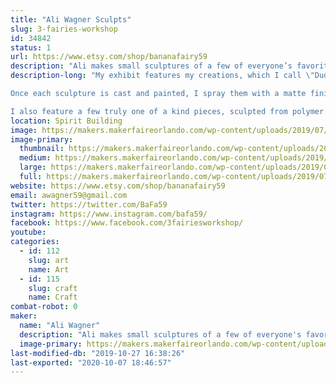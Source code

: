 ```yaml
---
title: "Ali Wagner Sculpts"
slug: 3-fairies-workshop
id: 34842
status: 1
url: https://www.etsy.com/shop/bananafairy59
description: "Ali makes small sculptures of a few of everyone’s favorite characters from pop culture, each hand made and perfect to hang on your wall and brighten up any room. She’s been sculpting since she was a child, and now her favorite thing is sending her sculptures off to new homes where they’ll make no just her happy, but anyone who comes across them."
description-long: "My exhibit features my creations, which I call \"Dudes\", which are all small sculptures of various characters, from cartoons to comics to horror movies, and beyond. All of my pieces are hand sculpted, by myself, on a base of my own creation. I then make a silicone mold of each sculpture. These are then cast in a plastic resin (Smooth-Cast 320) which, once set, I then paint by hand in acrylics. 

Once each sculpture is cast and painted, I spray them with a matte finish and attach them each to their own personalized backgrounds, which are small canvases that I have also painted by hand. While the molding process does make it easier to duplicate these \"Dudes,\" no two pieces are ever exactly alike, and a lot of hard work and love goes into each piece. 

I also feature a few truly one of a kind pieces, sculpted from polymer clay and then hand painted in acrylic paint. These are also of a few fan favorite characters."
location: Spirit Building
image: https://makers.makerfaireorlando.com/wp-content/uploads/2019/07/IMG_4199-768x1024.jpg
image-primary:
  thumbnail: https://makers.makerfaireorlando.com/wp-content/uploads/2019/07/IMG_4199-150x150.jpg
  medium: https://makers.makerfaireorlando.com/wp-content/uploads/2019/07/IMG_4199-225x300.jpg
  large: https://makers.makerfaireorlando.com/wp-content/uploads/2019/07/IMG_4199-768x1024.jpg
  full: https://makers.makerfaireorlando.com/wp-content/uploads/2019/07/IMG_4199.jpg
website: https://www.etsy.com/shop/bananafairy59
email: awagner59@gmail.com
twitter: https://twitter.com/BaFa59
instagram: https://www.instagram.com/bafa59/
facebook: https://www.facebook.com/3fairiesworkshop/
youtube: 
categories:
  - id: 112
    slug: art
    name: Art
  - id: 115
    slug: craft
    name: Craft
combat-robot: 0
maker:
  name: "Ali Wagner"
  description: "Ali makes small sculptures of a few of everyone's favorite characters from pop culture, each hand made and perfect to hang on your wall and brighten up any room. She's been sculpting since she was a child, and now her favorite thing is sending her sculptures off to new homes where they'll make no just her happy, but anyone who comes across them."
  image-primary: https://makers.makerfaireorlando.com/wp-content/uploads/2018/07/3wanddark.png
last-modified-db: "2019-10-27 16:38:26"
last-exported: "2020-10-07 18:46:57"
---
```


